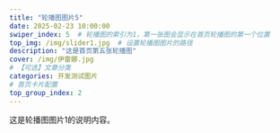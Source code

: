 ```yaml
---
title: "轮播图图片5"
date: 2025-02-23 10:00:00
swiper_index: 5  # 轮播图的索引为1，第一张图会显示在首页轮播图的第一个位置
top_img: /img/slider1.jpg  # 设置轮播图图片的路径
description: "这是首页第五张轮播图"
cover: /img/伊雷娜.jpg 
# 【可选】文章分类
categories: 开发测试图片
# 首页卡片配置 
top_group_index: 2
---
```

这是轮播图图片1的说明内容。
